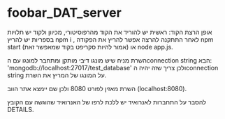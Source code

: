 # foobar_DAT_server
אופן הרצת הקוד: ראשית יש להוריד את הקוד מהרפוסיטורי, מכיוון ולקוד יש תלויות בספריות יש להריץ npm i , לאחר התתקנה להרצה אפשר להריץ את הפקודה npm start (אמור להיות סקריפט בקוד שמאפשר זאת) או node app.js.

השרת מניח שיש מונגו דיבי מותקן ומתחבר למונגו עם הconnection string הבא: 'mongodb://localhost:27017/test_database' ולכן צריך שזה יהיה הconnection string על המונגו של המריץ את השרת.

השרת מאזין לפורט 8080 ולכן שם יימצא אתר הווב (localhost:8080).

להסבר על התחברות לאנרואיד יש ללכת לרפו של האנרואיד שהוגשה עם הקובץ DETAILS.
